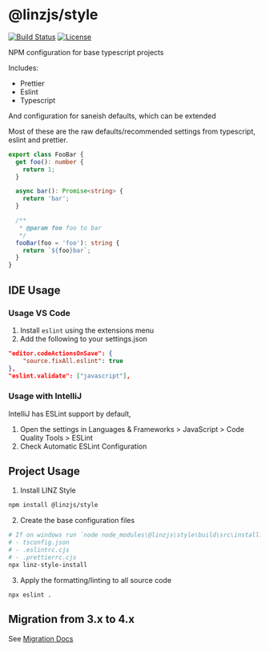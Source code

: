 # @linzjs/style

[![Build Status](https://github.com/linz/style-js/workflows/Build/badge.svg)](https://github.com/linz/style-js/actions)
[![License](https://img.shields.io/badge/license-MIT-blue.svg)](https://github.com/linz/style-js/blob/master/LICENSE)

NPM configuration for base typescript projects

Includes:
- Prettier
- Eslint 
- Typescript

And configuration for saneish defaults, which can be extended 

Most of these are the raw defaults/recommended settings from typescript, eslint and prettier.

```typescript
export class FooBar {
  get foo(): number {
    return 1;
  }

  async bar(): Promise<string> {
    return 'bar';
  }

  /**
   * @param foo foo to bar
   */
  fooBar(foo = 'foo'): string {
    return `${foo}bar`;
  }
}
```

## IDE Usage

### Usage VS Code
1. Install `eslint` using the extensions menu
2. Add the following to your settings.json
```json
"editor.codeActionsOnSave": {
    "source.fixAll.eslint": true
},
"eslint.validate": ["javascript"],
```

### Usage with IntelliJ
IntelliJ has ESLint support by default,

1. Open the settings in Languages & Frameworks > JavaScript > Code Quality Tools > ESLint
2. Check Automatic ESLint Configuration



## Project Usage

1. Install LINZ Style
```bash
npm install @linzjs/style
```

2. Create the base configuration files
```bash
# If on windows run `node node_modules\@linzjs\style\build\src\install.js`
# - tsconfig.json
# - .eslintrc.cjs
# - .prettierrc.cjs
npx linz-style-install
```


3. Apply the formatting/linting to all source code
```
npx eslint .
```

## Migration from 3.x to 4.x

See [Migration Docs](./migration.4.md)